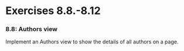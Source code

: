 # Exercises 8.8.-8.12

### 8.8: Authors view
Implement an Authors view to show the details of all authors on a page.
